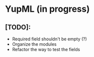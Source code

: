 # YupML (in progress)

## [TODO]:

- Required field shouldn't be empty (?)
- Organize the modules
- Refactor the way to test the fields